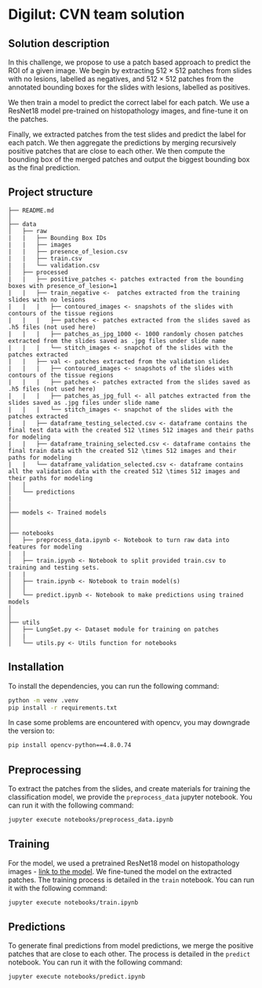 Digilut: CVN team solution
==============================

Solution description
------------

In this challenge, we propose to use a patch based approach to predict the ROI of a given image.
We begin by extracting $512 \times 512$ patches from slides with no lesions, labelled as negatives, and $512 \times 512$ patches from the annotated bounding boxes for the slides with lesions, labelled as positives.

We then train a model to predict the correct label for each patch. We use a ResNet18 model pre-trained on histopathology images, and fine-tune it on the patches.

Finally, we extracted patches from the test slides and predict the label for each patch. We then aggregate the predictions by merging recursively positive patches that are close to each other. We then compute the bounding box of the merged patches and output the biggest bounding box as the final prediction.

Project structure
------------

    ├── README.md
    │
    ├── data
    │   ├── raw
    |   |   ├── Bounding Box IDs  
    |   |   ├── images
    |   |   ├── presence_of_lesion.csv
    |   |   ├── train.csv
    |   |   └── validation.csv  
    │   ├── processed
    |   |   ├── positive_patches <- patches extracted from the bounding boxes with presence_of_lesion=1
    |   |   ├── train_negative <-  patches extracted from the training slides with no lesions
    |   |   |   ├── contoured_images <- snapshots of the slides with contours of the tissue regions
    |   |   |   ├── patches <- patches extracted from the slides saved as .h5 files (not used here)
    |   |   |   ├── patches_as_jpg_1000 <- 1000 randomly chosen patches extracted from the slides saved as .jpg files under slide name
    |   |   |   └── stitch_images <- snapchot of the slides with the patches extracted
    |   |   ├── val <- patches extracted from the validation slides
    |   |   |   ├── contoured_images <- snapshots of the slides with contours of the tissue regions
    |   |   |   ├── patches <- patches extracted from the slides saved as .h5 files (not used here)
    |   |   |   ├── patches_as_jpg_full <- all patches extracted from the slides saved as .jpg files under slide name
    |   |   |   └── stitch_images <- snapchot of the slides with the patches extracted
    |   |   ├── dataframe_testing_selected.csv <- dataframe contains the final test data with the created 512 \times 512 images and their paths for modeling
    |   |   ├── dataframe_training_selected.csv <- dataframe contains the final train data with the created 512 \times 512 images and their paths for modeling 
    |   |   └── dataframe_validation_selected.csv <- dataframe contains all the validation data with the created 512 \times 512 images and their paths for modeling 
    │   │
    │   └── predictions
    |
    │
    ├── models <- Trained models
    │
    │
    ├── notebooks
    │   ├── preprocess_data.ipynb <- Notebook to turn raw data into features for modeling
    |   |
    │   ├── train.ipynb <- Notebook to split provided train.csv to training and testing sets.
    |   |
    │   ├── train.ipynb <- Notebook to train model(s)
    │   │
    │   └── predict.ipynb <- Notebook to make predictions using trained models
    │
    │
    ├── utils
    │   ├── LungSet.py <- Dataset module for training on patches
    │   |
    │   └── utils.py <- Utils function for notebooks

Installation
------------

To install the dependencies, you can run the following command:

```bash
python -m venv .venv
pip install -r requirements.txt
```

In case some problems are encountered with opencv, you may downgrade the version to:

```bash
pip install opencv-python==4.8.0.74
```

Preprocessing
------------

To extract the patches from the slides, and create materials for training the classification model, we provide the `preprocess_data`  jupyter notebook. You can run it with the following command:

```bash
jupyter execute notebooks/preprocess_data.ipynb
```

Training
------------

For the model, we used a pretrained ResNet18 model on histopathology images - [link to the model](https://github.com/ozanciga/self-supervised-histopathology/releases/tag/nativetenpercent). We fine-tuned the model on the extracted patches. The training process is detailed in the `train` notebook. You can run it with the following command:

```bash
jupyter execute notebooks/train.ipynb
```

Predictions
------------

To generate final predictions from model predictions, we merge the positive patches that are close to each other. The process is detailed in the `predict` notebook. You can run it with the following command:

```bash
jupyter execute notebooks/predict.ipynb
```
